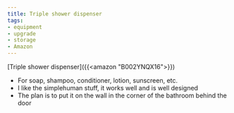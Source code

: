 ```yaml
---
title: Triple shower dispenser
tags:
- equipment
- upgrade
- storage
- Amazon
---
```

[Triple shower dispenser]({{<amazon "B002YNQX16">}})
- For soap, shampoo, conditioner, lotion, sunscreen, etc.
- I like the simplehuman stuff, it works well and is well designed
- The plan is to put it on the wall in the corner of the bathroom behind the door

